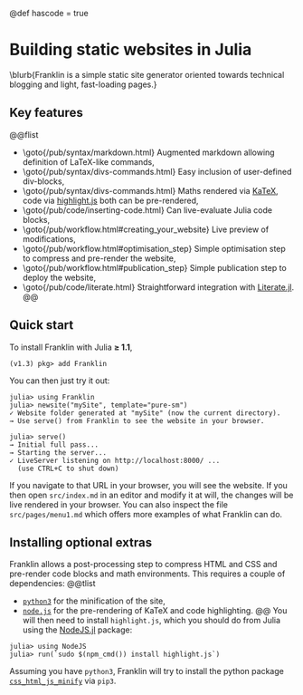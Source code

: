 @def hascode = true

<!--
reviewed: 23/11/19
-->

# Building static websites in Julia

\blurb{Franklin is a simple static site generator oriented towards technical blogging and light, fast-loading pages.}

## Key features

@@flist
* \goto{/pub/syntax/markdown.html} Augmented markdown allowing definition of LaTeX-like commands,
* \goto{/pub/syntax/divs-commands.html} Easy inclusion of user-defined div-blocks,
* \goto{/pub/syntax/divs-commands.html} Maths rendered via [KaTeX](https://katex.org/), code via [highlight.js](https://highlightjs.org) both can be pre-rendered,
* \goto{/pub/code/inserting-code.html} Can live-evaluate Julia code blocks,
* \goto{/pub/workflow.html#creating_your_website} Live preview of modifications,
* \goto{/pub/workflow.html#optimisation_step} Simple optimisation step to compress and pre-render the website,
* \goto{/pub/workflow.html#publication_step} Simple publication step to deploy the website,
* \goto{/pub/code/literate.html} Straightforward integration with [Literate.jl](https://github.com/fredrikekre/Literate.jl).
@@

## Quick start

To install Franklin with Julia **≥ 1.1**,

```julia-repl
(v1.3) pkg> add Franklin
```

You can then just try it out:

```julia-repl
julia> using Franklin
julia> newsite("mySite", template="pure-sm")
✓ Website folder generated at "mySite" (now the current directory).
→ Use serve() from Franklin to see the website in your browser.

julia> serve()
→ Initial full pass...
→ Starting the server...
✓ LiveServer listening on http://localhost:8000/ ...
  (use CTRL+C to shut down)
```

If you navigate to that URL in your browser, you will see the website. If you then open `src/index.md` in an  editor and modify it at will, the changes will be live rendered in your browser.
You can also inspect the file `src/pages/menu1.md` which offers more examples of what Franklin can do.

## Installing optional extras

Franklin allows a post-processing step to compress HTML and CSS and pre-render code blocks and math environments.
This requires a couple of dependencies:
@@tlist
* [`python3`](https://www.python.org/downloads/) for the minification of the site,
* [`node.js`](https://nodejs.org/en/) for the pre-rendering of KaTeX and code highlighting.
@@
You will then need to install `highlight.js`, which you should do from Julia using the [NodeJS.jl](https://github.com/davidanthoff/NodeJS.jl) package:

```julia-repl
julia> using NodeJS
julia> run(`sudo $(npm_cmd()) install highlight.js`)
```

Assuming you have `python3`, Franklin will try to install the python package [`css_html_js_minify`](https://github.com/juancarlospaco/css-html-js-minify) via `pip3`.
